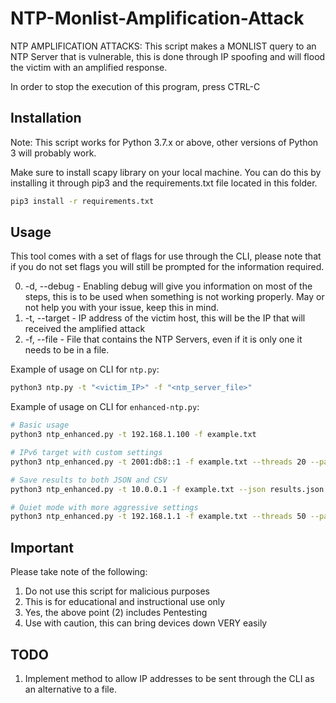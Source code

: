 NTP-Monlist-Amplification-Attack
================================
NTP AMPLIFICATION ATTACKS:
This script makes a MONLIST query to an NTP Server that is
vulnerable, this is done through IP spoofing and will flood
the victim with an amplified response.

In order to stop the execution of this program, press CTRL-C

## Installation
Note: This script works for Python 3.7.x or above, other versions
of Python 3 will probably work.

Make sure to install scapy library on your local machine. You
can do this by installing it through pip3 and the requirements.txt
file located in this folder.

```bash
pip3 install -r requirements.txt
```

## Usage
This tool comes with a set of flags for use through the CLI,
please note that if you do not set flags you will still be
prompted for the information required.

0. -d, --debug - Enabling debug will give you information on most
of the steps, this is to be used when something is not working
properly. May or not help you with your issue, keep this in mind.
1. -t, --target - IP address of the victim host, this will be the
IP that will received the amplified attack
2. -f, --file - File that contains the NTP Servers, even if it
is only one it needs to be in a file.

Example of usage on CLI for `ntp.py`:
```bash
python3 ntp.py -t "<victim_IP>" -f "<ntp_server_file>"
```

Example of usage on CLI for `enhanced-ntp.py`:
```bash
# Basic usage
python3 ntp_enhanced.py -t 192.168.1.100 -f example.txt

# IPv6 target with custom settings
python3 ntp_enhanced.py -t 2001:db8::1 -f example.txt --threads 20 --packets 5

# Save results to both JSON and CSV
python3 ntp_enhanced.py -t 10.0.0.1 -f example.txt --json results.json --csv results.csv

# Quiet mode with more aggressive settings
python3 ntp_enhanced.py -t 192.168.1.1 -f example.txt --threads 50 --packets 10 --quiet --force
```

## Important
Please take note of the following:
1) Do not use this script for malicious purposes
2) This is for educational and instructional use only
3) Yes, the above point (2) includes Pentesting
4) Use with caution, this can bring devices down VERY easily

## TODO
1. Implement method to allow IP addresses to be sent through
the CLI as an alternative to a file.
